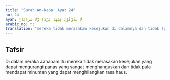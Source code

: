 ```yaml
---
title: "Surah An-Naba' Ayat 24"
no: 24
ayah: لَا يَذُوْقُوْنَ فِيْهَا بَرْدًا وَّلَا شَرَابًاۙ
arabic_no: ٢٤
translation: "mereka tidak merasakan kesejukan di dalamnya dan tidak (pula mendapat) minuman,"
---
```


## Tafsir

Di dalam neraka Jahanam itu mereka tidak merasakan kesejukan yang dapat mengurangi panas yang sangat menghanguskan dan tidak pula mendapat minuman yang dapat menghilangkan rasa haus.